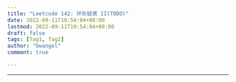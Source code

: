 ```yaml
---
title: "Leetcode 142: 环形链表 II(TODO)"
date: 2022-09-11T10:54:04+08:00
lastmod: 2022-09-11T10:54:04+08:00
draft: false
tags: [Tag1, Tag2]
author: "bwangel"
comment: true

---
```


<!--more-->
---
